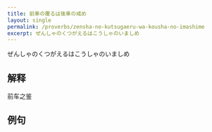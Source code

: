 ```yaml
---
title: 前車の覆るは後車の戒め
layout: single
permalink: /proverbs/zensha-no-kutsugaeru-wa-kousha-no-imashime
excerpt: ぜんしゃのくつがえるはこうしゃのいましめ
---
```


ぜんしゃのくつがえるはこうしゃのいましめ

## 解释

前车之鉴

## 例句

